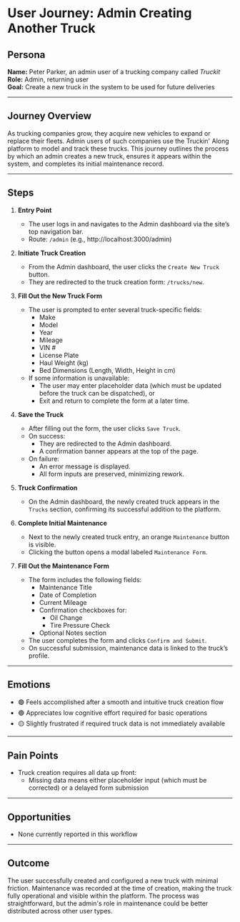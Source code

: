 # User Journey: Admin Creating Another Truck

## Persona

**Name:** Peter Parker, an admin user of a trucking company called _Truckit_  
**Role:** Admin, returning user  
**Goal:** Create a new truck in the system to be used for future deliveries

---

## Journey Overview

As trucking companies grow, they acquire new vehicles to expand or replace their fleets. Admin users of such companies use the Truckin' Along platform to model and track these trucks. This journey outlines the process by which an admin creates a new truck, ensures it appears within the system, and completes its initial maintenance record.

---

## Steps

1. **Entry Point**

   - The user logs in and navigates to the Admin dashboard via the site’s top navigation bar.
   - Route: `/admin` (e.g., http://localhost:3000/admin)

2. **Initiate Truck Creation**

   - From the Admin dashboard, the user clicks the `Create New Truck` button.
   - They are redirected to the truck creation form: `/trucks/new`.

3. **Fill Out the New Truck Form**

   - The user is prompted to enter several truck-specific fields:
     - Make
     - Model
     - Year
     - Mileage
     - VIN #
     - License Plate
     - Haul Weight (kg)
     - Bed Dimensions (Length, Width, Height in cm)
   - If some information is unavailable:
     - The user may enter placeholder data (which must be updated before the truck can be dispatched), or
     - Exit and return to complete the form at a later time.

4. **Save the Truck**

   - After filling out the form, the user clicks `Save Truck`.
   - On success:
     - They are redirected to the Admin dashboard.
     - A confirmation banner appears at the top of the page.
   - On failure:
     - An error message is displayed.
     - All form inputs are preserved, minimizing rework.

5. **Truck Confirmation**

   - On the Admin dashboard, the newly created truck appears in the `Trucks` section, confirming its successful addition to the platform.

6. **Complete Initial Maintenance**

   - Next to the newly created truck entry, an orange `Maintenance` button is visible.
   - Clicking the button opens a modal labeled `Maintenance Form`.

7. **Fill Out the Maintenance Form**

   - The form includes the following fields:
     - Maintenance Title
     - Date of Completion
     - Current Mileage
     - Confirmation checkboxes for:
       - Oil Change
       - Tire Pressure Check
     - Optional Notes section
   - The user completes the form and clicks `Confirm and Submit`.
   - On successful submission, maintenance data is linked to the truck’s profile.

---

## Emotions

- 🟢 Feels accomplished after a smooth and intuitive truck creation flow
- 🟢 Appreciates low cognitive effort required for basic operations
- 🟡 Slightly frustrated if required truck data is not immediately available

---

## Pain Points

- Truck creation requires all data up front:
  - Missing data means either placeholder input (which must be corrected) or a delayed form submission

---

## Opportunities

- None currently reported in this workflow

---

## Outcome

The user successfully created and configured a new truck with minimal friction. Maintenance was recorded at the time of creation, making the truck fully operational and visible within the platform. The process was straightforward, but the admin's role in maintenance could be better distributed across other user types.
